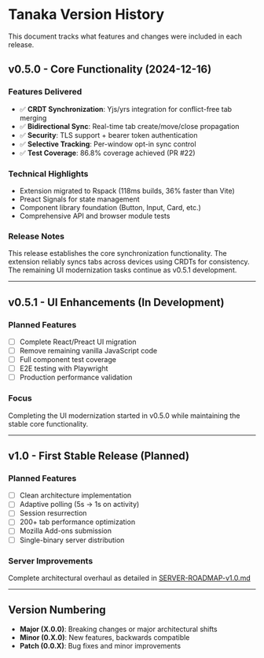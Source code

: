 # Tanaka Version History

This document tracks what features and changes were included in each release.

## v0.5.0 - Core Functionality (2024-12-16)

### Features Delivered
- ✅ **CRDT Synchronization**: Yjs/yrs integration for conflict-free tab merging
- ✅ **Bidirectional Sync**: Real-time tab create/move/close propagation
- ✅ **Security**: TLS support + bearer token authentication
- ✅ **Selective Tracking**: Per-window opt-in sync control
- ✅ **Test Coverage**: 86.8% coverage achieved (PR #22)

### Technical Highlights
- Extension migrated to Rspack (118ms builds, 36% faster than Vite)
- Preact Signals for state management
- Component library foundation (Button, Input, Card, etc.)
- Comprehensive API and browser module tests

### Release Notes
This release establishes the core synchronization functionality. The extension reliably syncs tabs across devices using CRDTs for consistency. The remaining UI modernization tasks continue as v0.5.1 development.

---

## v0.5.1 - UI Enhancements (In Development)

### Planned Features
- [ ] Complete React/Preact UI migration
- [ ] Remove remaining vanilla JavaScript code
- [ ] Full component test coverage
- [ ] E2E testing with Playwright
- [ ] Production performance validation

### Focus
Completing the UI modernization started in v0.5.0 while maintaining the stable core functionality.

---

## v1.0 - First Stable Release (Planned)

### Planned Features
- [ ] Clean architecture implementation
- [ ] Adaptive polling (5s → 1s on activity)
- [ ] Session resurrection
- [ ] 200+ tab performance optimization
- [ ] Mozilla Add-ons submission
- [ ] Single-binary server distribution

### Server Improvements
Complete architectural overhaul as detailed in [SERVER-ROADMAP-v1.0.md](docs/SERVER-ROADMAP-v1.0.md)

---

## Version Numbering

- **Major (X.0.0)**: Breaking changes or major architectural shifts
- **Minor (0.X.0)**: New features, backwards compatible
- **Patch (0.0.X)**: Bug fixes and minor improvements
